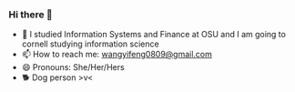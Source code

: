 ### Hi there 👋

- 🔭 I studied Information Systems and Finance at OSU and I am going to cornell studying information science
- 📫 How to reach me: wangyifeng0809@gmail.com
- 😄 Pronouns: She/Her/Hers
- 🐕 Dog person >v<

